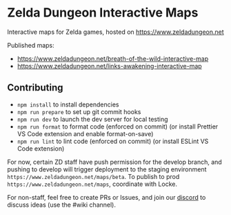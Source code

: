 # Zelda Dungeon Interactive Maps

Interactive maps for Zelda games, hosted on https://www.zeldadungeon.net

Published maps:

- https://www.zeldadungeon.net/breath-of-the-wild-interactive-map
- https://www.zeldadungeon.net/links-awakening-interactive-map

## Contributing

- `npm install` to install dependencies
- `npm run prepare` to set up git commit hooks
- `npm run dev` to launch the dev server for local testing
- `npm run format` to format code (enforced on commit) (or install Prettier VS Code extension and enable format-on-save)
- `npm run lint` to lint code (enforced on commit) (or install ESLint VS Code extension)

For now, certain ZD staff have push permission for the develop branch, and pushing to develop will trigger deployment to the staging environment `https://www.zeldadungeon.net/maps/beta`. To publish to prod `https://www.zeldadungeon.net/maps`, coordinate with Locke.

For non-staff, feel free to create PRs or Issues, and join our [discord](https://www.discord.io/zelda) to discuss ideas (use the #wiki channel).
